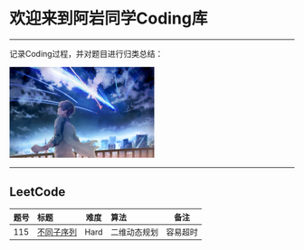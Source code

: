 # 欢迎来到阿岩同学Coding库

------

记录Coding过程，并对题目进行归类总结：

<img src="paper.png" alt="paper" style="zoom:25%;" />



------

## LeetCode

| 题号 | 标题                                                         | 难度 | 算法         | 备注     |
| ---- | :----------------------------------------------------------- | ---- | :----------- | -------- |
| 115  | [不同子序列](https://leetcode-cn.com/problems/distinct-subsequences/) | Hard | 二维动态规划 | 容易超时 |

